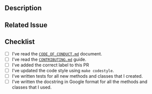 ## Description
<!-- Add a more detailed description of the changes if needed. -->

## Related Issue
<!-- If your PR refers to a related issue, link it here. -->

## Checklist
<!-- Mark with an `x` all the checkboxes that apply (like `[x]`) -->

- [ ] I've read the [`CODE_OF_CONDUCT.md`](../CODE_OF_CONDUCT.md) document.
- [ ] I've read the [`CONTRIBUTING.md`](../CONTRIBUTING.md) guide.
- [ ] I've added the correct label to this PR
- [ ] I've updated the code style using `make codestyle`.
- [ ] I've written tests for all new methods and classes that I created.
- [ ] I've written the docstring in Google format for all the methods and classes that I used.
